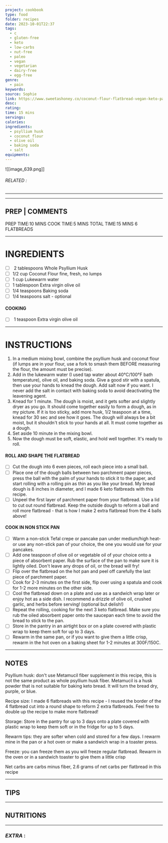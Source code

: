 ```yaml
---
project: cookbook
type: food
folder: recipes
date: 2023-10-01T22:37
tags:
  - c
  - gluten-free
  - keto
  - low-carbs
  - nut-free
  - paleo
  - vegan
  - vegetarian
  - dairy-free
  - egg-free
genre:
  - pain
keywords: 
source: Sophie
link: https://www.sweetashoney.co/coconut-flour-flatbread-vegan-keto-paleo/#wprm-recipe-container-14071
desc: 
rating: 
time: 15 mins
servings: 
calories: 
ingredients:
  - psyllium husk
  - coconut flour
  - olive oil
  - baking soda
  - salt
equipments:
---
```


![[image_639.png]]
###### *RELATED* : 
---


---
## PREP | COMMENTS

PREP TIME:10 MINS
COOK TIME:5 MINS
TOTAL TIME:15 MINS
6 FLATBREADS

---
# INGREDIENTS

- [ ]  2 tablespoons Whole Psyllium Husk
- [ ] 1/2 cup Coconut Flour fine, fresh, no lumps
- [ ] 1 cup Lukewarm water
- [ ] 1 tablespoon Extra virgin olive oil
- [ ] 1/4 teaspoons Baking soda
- [ ] 1/4 teaspoons salt - optional

#### COOKING

- [ ]  1 teaspoon Extra virgin olive oil

---
# INSTRUCTIONS

1. In a medium mixing bowl, combine the psyllium husk and coconut flour (if lumps are in your flour, use a fork to smash them BEFORE measuring the flour, the amount must be precise). 
2. Add in the lukewarm water (I used tap water about 40°C/100°F bath temperature), olive oil, and baking soda. Give a good stir with a spatula, then use your hands to knead the dough. Add salt now if you want. I never add the salt in contact with baking soda to avoid deactivating the leavening agent.
3. Knead for 1 minute. The dough is moist, and it gets softer and slightly dryer as you go. It should come together easily to form a dough, as in my picture. If it is too sticky, add more husk, 1/2 teaspoon at a time, knead for 30 sec and see how it goes. The dough will always be a bit moist, but it shouldn't stick to your hands at all. It must come together as a dough. 
4. Set aside 10 minute in the mixing bowl. 
5. Now the dough must be soft, elastic, and hold well together. It's ready to roll. 

#### ROLL AND SHAPE THE FLATBREAD

- [ ] Cut the dough into 6 even pieces, roll each piece into a small ball. 
- [ ] Place one of the dough balls between two parchment paper pieces, press the ball with the palm of your hands to stick it to the paper, and start rolling with a rolling pin as thin as you like your bread. My bread dough is 8 inches in diameter, and I made 6 keto flatbreads with this recipe. 
- [ ] Unpeel the first layer of parchment paper from your flatbread. Use a lid to cut out round flatbread. Keep the outside dough to reform a ball and roll more flatbread - that is how I make 2 extra flatbread from the 4 balls above! 

#### COOK IN NON STICK PAN

- [ ] Warm a non-stick Tefal crepe or pancake pan under medium/high heat- or use any non-stick pan of your choice, the one you would use for your pancakes.  
- [ ] Add one teaspoon of olive oil or vegetable oil of your choice onto a piece of absorbent paper. Rub the surface of the pan to make sure it is lightly oiled. Don't leave any drops of oil, or the bread will fry!  
- [ ] Flip over the flatbread on the hot pan and peel off carefully the last piece of parchment paper.   
- [ ] Cook for 2-3 minutes on the first side, flip over using a spatula and cook for 1-2 more minutes on the other side.  
- [ ] Cool the flatbread down on a plate and use as a sandwich wrap later or enjoy hot as a side dish. I recommend a drizzle of olive oil, crushed garlic, and herbs before serving! (optional but delish!)
- [ ] Repeat the rolling, cooking for the next 3 keto flatbread. Make sure you rub the oiled absorbent paper onto the saucepan each time to avoid the bread to stick to the pan. 
- [ ] Store in the pantry in an airtight box or on a plate covered with plastic wrap to keep them soft for up to 3 days. 
- [ ] Rewarm in the same pan, or if you want to give them a little crisp, rewarm in the hot oven on a baking sheet for 1-2 minutes at 300F/150C.

---
## NOTES

Psyllium husk: don't use Metamucil fiber supplement in this recipe, this is not the same product as whole psyllium husk fiber. Metamucil is a husk powder that is not suitable for baking keto bread. It will turn the bread dry, purple, or blue.

Recipe size: I made 6 flatbreads with this recipe - I reused the border of the 4 flatbread cut into a round shape to reform 2 extra flatbreads. Feel free to double up the recipe to make more flatbread! 

Storage: Store in the pantry for up to 3 days onto a plate covered with plastic wrap to keep them soft or in the fridge for up to 5 days.

Rewarm tips: they are softer when cold and stored for a few days. I rewarm mine in the pan or a hot oven or make a sandwich wrap in a toaster press.

Freeze: you can freeze them as you will freeze regular flatbread. Rewarm in the oven or in a sandwich toaster to give them a little crisp

Net carbs are carbs minus fiber, 2.6 grams of net carbs per flatbread in this recipe

---
## TIPS



---
## NUTRITIONS



---
### *EXTRA* :



